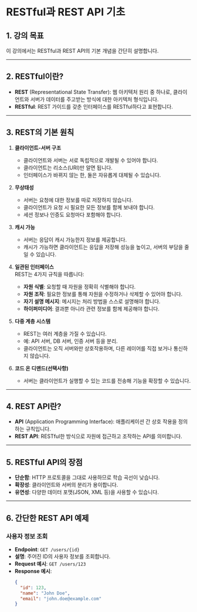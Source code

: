 # RESTful과 REST API 기초

## 1. 강의 목표
이 강의에서는 RESTful과 REST API의 기본 개념을 간단히 설명합니다.

---

## 2. RESTful이란?

- **REST** (Representational State Transfer): 웹 아키텍처 원리 중 하나로, 클라이언트와 서버가 데이터를 주고받는 방식에 대한 아키텍처 형식입니다.
- **RESTful**: REST 가이드를 갖춘 인터페이스를 RESTful하다고 표현합니다.

---

## 3. REST의 기본 원칙

1. **클라이언트-서버 구조**  
   - 클라이언트와 서버는 서로 독립적으로 개발될 수 있어야 합니다.  
   - 클라이언트는 리소스(URI)만 알면 됩니다.  
   - 인터페이스가 바뀌지 않는 한, 둘은 자유롭게 대체될 수 있습니다.

2. **무상태성**  
   - 서버는 요청에 대한 정보를 따로 저장하지 않습니다.  
   - 클라이언트가 요청 시 필요한 모든 정보를 함께 보내야 합니다.  
   - 세션 정보나 인증도 요청마다 포함해야 합니다.

3. **캐시 가능**  
   - 서버는 응답이 캐시 가능한지 정보를 제공합니다.  
   - 캐시가 가능하면 클라이언트는 응답을 저장해 성능을 높이고, 서버의 부담을 줄일 수 있습니다.

4. **일관된 인터페이스**  
   REST는 4가지 규칙을 따릅니다:  
   - **자원 식별**: 요청할 때 자원을 정확히 식별해야 합니다.  
   - **자원 조작**: 필요한 정보를 통해 자원을 수정하거나 삭제할 수 있어야 합니다.  
   - **자기 설명 메시지**: 메시지는 처리 방법을 스스로 설명해야 합니다.  
   - **하이퍼미디어**: 결과뿐 아니라 관련 정보를 함께 제공해야 합니다.

5. **다중 계층 시스템**  
   - REST는 여러 계층을 가질 수 있습니다.  
   - 예: API 서버, DB 서버, 인증 서버 등을 분리.  
   - 클라이언트는 오직 서버와만 상호작용하며, 다른 레이어를 직접 보거나 통신하지 않습니다.

6. **코드 온 디맨드(선택사항)**  
   - 서버는 클라이언트가 실행할 수 있는 코드를 전송해 기능을 확장할 수 있습니다.

---

## 4. REST API란?

- **API** (Application Programming Interface): 애플리케이션 간 상호 작용을 정의하는 규칙입니다.
- **REST API**: RESTful한 방식으로 자원에 접근하고 조작하는 API를 의미합니다.

---

## 5. RESTful API의 장점

- **단순함**: HTTP 프로토콜을 그대로 사용하므로 학습 곡선이 낮습니다.
- **확장성**: 클라이언트와 서버의 분리가 용이합니다.
- **유연성**: 다양한 데이터 포맷(JSON, XML 등)을 사용할 수 있습니다.

---

## 6. 간단한 REST API 예제

### 사용자 정보 조회

- **Endpoint**: `GET /users/{id}`  
- **설명**: 주어진 ID의 사용자 정보를 조회합니다.  
- **Request 예시**: `GET /users/123`  
- **Response 예시**:
  ```json
  {
    "id": 123,
    "name": "John Doe",
    "email": "john.doe@example.com"
  }
